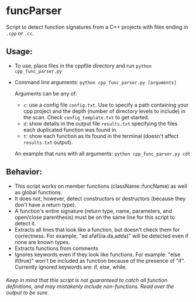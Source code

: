 # funcParser
Script to detect function signatures from a C++ projects with files ending in `.cpp` or `.cc`.
    
## Usage:
- To use, place files in the cppfile directory and run `python cpp_func_parser.py`
- Command line arguments:
  `python cpp_func_parser.py [arguments]`

  Arguments can be any of:
	- `c`: use a config file `config.txt`. Use to specify a path containing your cpp project and the depth (number of directory levels to include) in the scan. Check `config_template.txt` to get started.
	- `d`: show details in the output file `results.txt` specifying the files each duplicated function was found in.
	- `t`: show each function as its found in the terminal (doesn't affect `results.txt` output).

  An example that runs with all arguments: `python cpp_func_parser.py cdt`


## Behavior:
- This script works on member functions (className::funcName) as well as global functions.
- It does not, however, detect constructors or destructors (because they don't have a return type).
- A function's entire signature (return type, name, parameters, and open/close parenthesis)
  must be on the same line for this script to detect it.
- Extracts all lines that look like a function, but doesn't check them for correctness.
  For example, "ad afaf(iia.da,adda)" will be detected even if none are known types.
- Extracts functions from comments
- Ignores keywords even if they look like functions.
  For example: "else if(true)" won't be included as function because of the presence of "if".
  Currently ignored keywords are: if, else, while.


###### Keep in mind that this script is not guaranteed to catch all function definitions, and may mistakenly include non-functions. Read over the output to be sure.
